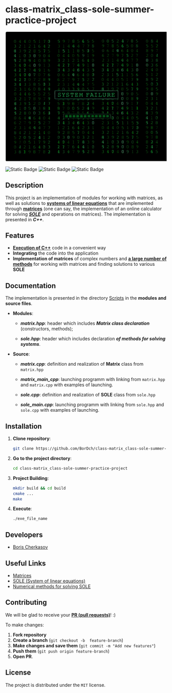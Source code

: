 # class-matrix_class-sole-summer-practice-project

![Matrix](/pics/Matrix.gif)

![Static Badge](https://img.shields.io/badge/C%2B%2B-purple?style=flat&logo=C%2B%2B&label=Language)
![Static Badge](https://img.shields.io/badge/VS_Code-purple?style=flat&logo=VS%20Code&label=IDE&labelColor=darkblue&color=darkgreen)
![Static Badge](https://img.shields.io/badge/MinGW-purple?style=flat&logo=MinGW&label=env&labelColor=darkred&color=teal)


## Description
This project is an implementation of modules for working with matrices, as well as solutions to <u>____systems of linear equations____</u> that are implemented through <u>__matrices__</u> (one can say, the implementation of an online calculator for solving <u>***SOLE***</u> and operations on matrices). The implementation is presented in ***C++***.

## Features
- <u>__Execution of C++__</u> code in a convenient way
- **Integrating** the code into the application
- **Implementation of matrices** of complex numbers and <u>__a large number of methods__</u> for working with matrices and finding solutions to various __SOLE__


## Documentation
The implementation is presented in the directory [Scripts](https://github.com/BorDch/class-matrix_class-sole-summer-practice-project/tree/main/Scripts) in the __modules and source files__.

* __Modules__:
    * ___matrix.hpp___: header which includes ***Matrix class declaration*** (constructors, methods);

    * ___sole.hpp___: header which includes declaration ***of methods for solving systems***. 
* __Source__:
    * ___matrix.cpp___: definition and realization of __Matrix__ class from `matrix.hpp` 

    * ___matrix_main_cpp___:
    launching programm with linking from `matrix.hpp` and `matrix.cpp` with examples of launching.
    
    * ___sole.cpp___:
    definition and realization of __SOLE__ class from `sole.hpp`
    
    * ___sole_main.cpp___:
    launching programm with linking from `sole.hpp` and `sole.cpp` with examples of launching.

## Installation
1. __Clone repository__:
    ```sh
    git clone https://github.com/BorDch/class-matrix_class-sole-summer-practice-project.git
    ```
2. __Go to the project directory__:
    ```sh
    cd class-matrix_class-sole-summer-practice-project
    ```
3. __Project Building__:
    ```sh
    mkdir build && cd build
    cmake ...
    make
    ```
4. __Execute__:
    ```sh
    ./exe_file_name
    ```

## Developers
- [Boris Cherkasov](https://github.com/BorDch)

## Useful Links
- [Matrices](https://en.wikipedia.org/wiki/Matrix_(mathematics))
- [SOLE (System of linear equations)](https://en.wikipedia.org/wiki/System_of_linear_equations)
- [Numerical methods for solving SOLE](https://docs.yandex.by/docs/view?tm=1738581625&tld=by&lang=en&name=nm-ang.pdf&text=All%20Methods%20for%20solving%20system%20of%20linear%20equations&url=https%3A%2F%2Fcw.fel.cvut.cz%2Fold%2F_media%2Fcourses%2Fa4b01num%2Fen%2Flectures%2Fnm-ang.pdf&lr=157&mime=pdf&l10n=ru&sign=9172ba8c3d8adffeac5894020512a87e&keyno=0&nosw=1&serpParams=tm%3D1738581625%26tld%3Dby%26lang%3Den%26name%3Dnm-ang.pdf%26text%3DAll%2BMethods%2Bfor%2Bsolving%2Bsystem%2Bof%2Blinear%2Bequations%26url%3Dhttps%253A%2F%2Fcw.fel.cvut.cz%2Fold%2F_media%2Fcourses%2Fa4b01num%2Fen%2Flectures%2Fnm-ang.pdf%26lr%3D157%26mime%3Dpdf%26l10n%3Dru%26sign%3D9172ba8c3d8adffeac5894020512a87e%26keyno%3D0%26nosw%3D1)

## Contributing
We will be glad to receive your <u>__PR (pull requests)</u>__! :) 

To make changes: 

1. __Fork repository__
2. __Create a branch__ (`git checkout -b  feature-branch`)
3. __Make changes and save them__ (`git commit -m "Add new features"`)
4. __Push them__ (`git push origin feature-branch`)
5. __Open PR__.

## License
The project is distributed under the `MIT` license.
